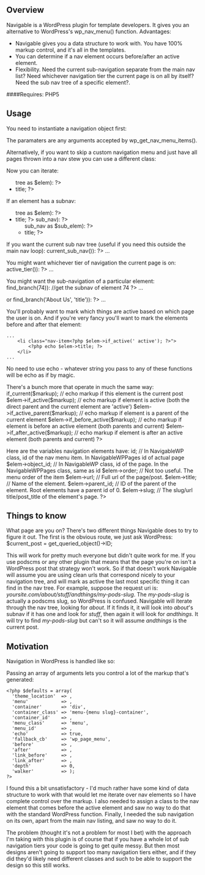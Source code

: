 Overview
----
Navigable is a WordPress plugin for template developers. It gives you an alternative to WordPress's wp_nav_menu() function. Advantages:

* Navigable gives you a data structure to work with. You have 100% markup control, and it's all in the templates.
* You can determine if a nav element occurs before/after an active element.
* Flexibility. Need the current sub-navigation separate from the main nav list? Need whichever navigation tier the current page is on all by itself? Need the sub nav tree of a specific element?.

####Requires:
PHP5

Usage
------
You need to instantiate a navigation object first:
	<?php $nav = new NavigableWP('Title of Navigation', $args); ?>

The paramaters are any arguments accepted by wp_get_nav_menu_items().

Alternatively, if you want to skip a custom navigation menu and just have all pages thrown into a nav stew you can use a different class:
	<?php $nav = new NavigableWPPages(); ?>

Now you can iterate:
	<ul>
		<?php foreach ($nav->tree as $elem): ?>
			<li><?php echo $elem->title; ?></li>
		<?php endforeach; ?>
	</ul>

If an element has a subnav:
	<ul class="main-nav">
		<?php foreach ($nav->tree as $elem): ?>
			<li>
				<?php echo $elem->title; ?>
				<?php if ($elem->sub_nav): ?>
					<ul class="sub-nav">
					<?php foreach ($elem->sub_nav as $sub_elem): ?>
						<li><?php echo $sub_elem->title; ?></li>
					<?php endforeach; ?>
					</ul>
				<?php endif; ?>
			</li>
		<?php endforeach; ?>
	</ul>
	
If you want the current sub nav tree (useful if you need this outside the main nav loop):
	<?php if ($sub_nav = $nav->current_sub_nav()): ?>
		<?php foreach ($sub_nav as $elem): ?>
			...
		<?php endforeach; ?>
	<?php endif; ?> 

You might want whichever tier of navigation the current page is on:
	<?php if ($current_tier = $nav->active_tier()): ?>
		<?php foreach ($current_tier as $elem): ?>
			...
		<?php endforeach; ?>
	<?php endif; ?>

You might want the sub-navigation of a particular element:
	<?php if ($some_nav = $nav->find_branch(74)): //get the subnav of element 74 ?>
		<?php foreach ($some_nav as $elem): ?>
			...
		<?php endforeach; ?>
	<?php endif; ?>
	
or
	<?php ////get the sub_nav of the first element whose title is 'About Us'. Hopefully there's just one.  ?>
	<?php if ($some_nav = $nav->find_branch('About Us', 'title')): ?>
		<?php foreach ($some_nav as $elem): ?>
			...
		<?php endforeach; ?>
	<?php endif; ?>


You'll probably want to mark which things are active based on which page the user is on. And if you're very fancy you'll want to mark the elements before and after that element:

	...
		<li class="nav-item<?php $elem->if_active(' active'); ?>">
			<?php echo $elem->title; ?>
		</li>
	...

No need to use echo - whatever string you pass to any of these functions will be echo as if by magic.

There's a bunch more that operate in much the same way:
	<?php
		$elem->if_current($markup); // echo markup if this element is the current post
		$elem->if_active($markup);	// echo markup if element is active (both the direct parent and the current element are 'active')
		$elem->if_active_parent($markup); // echo markup if element is a parent of the current element
		$elem->if_before_active($markup);	// echo markup if element is before an active element (both parents and current)
		$elem->if_after_active($markup);	// echo markup if element is after an active element (both parents and current)
	?>

Here are the variables navigation elements have: 
	<?php
		$elem->id;				// In NavigableWP class, id of the nav menu item. In NavigableWPPages id of actual page
		$elem->object_id;	// In NavigableWP class, id of the page. In the NavigableWPPages class, same as id
		$elem->order;			// Not too useful. The menu order of the item
		$elem->url;				// Full url of the page/post.
		$elem->title;			// Name of the element.
		$elem->parent_id; // ID of the parent of the element. Root elements have a parent id of 0.
		$elem->slug;			// The slug/url title/post_title of the element's page.
	?>

Things to know
----
What page are you on? There's two different things Navigable does to try to figure it out. The first is the obvious route, we just ask WordPress: 
	$current_post = get_queried_object()->ID;

This will work for pretty much everyone but didn't quite work for me. If you use podscms or any other plugin that means that the page you're on isn't a WordPress post that strategy won't work. So if that doesn't work Navigable will assume you are using clean urls that correspond nicely to your navigation tree, and will mark as active the last most specific thing it can find in the nav tree. For example, suppose the request uri is: *yoursite.com/about/stuff/andthings/my-pods-slug*. The *my-pods-slug* is actually a podscms slug, so WordPress is confused. Navigable will iterate through the nav tree, looking for *about*. If it finds it, it will look into *about*'s subnav if it has one and look for *stuff*, then again it will look for *andthings*. It will try to find *my-pods-slug* but can't so it will assume *andthings* is the current post.


Motivation
-----
Navigation in WordPress is handled like so:  
	<?php wp_nav_menu($args); ?>

Passing an array of arguments lets you control a lot of the markup that's generated:

	<?php $defaults = array(
	  'theme_location'  => ,
	  'menu'            => , 
	  'container'       => 'div', 
	  'container_class' => 'menu-{menu slug}-container', 
	  'container_id'    => , 
	  'menu_class'      => 'menu', 
	  'menu_id'         => ,
	  'echo'            => true,
	  'fallback_cb'     => 'wp_page_menu',
	  'before'          => ,
	  'after'           => ,
	  'link_before'     => ,
	  'link_after'      => ,
	  'depth'           => 0,
	  'walker'          => );
	?>

I found this a bit unsatisfactory - I'd much rather have some kind of
data structure to work with that would let me iterate over nav elements
so I have complete control over the markup. I also needed to assign a
class to the nav element that comes before the active element and saw no
way to do that with the standard WordPress function. Finally, I needed
the sub navigation on its own, apart from the main nav listing, and saw
no way to do it.

The problem (thought it's not a problem for most I bet) with the approach I'm taking with this plugin is of course that if you have a whole lot of sub navigation tiers your code is going to get quite messy. But then most designs aren't going to support too many navigation tiers either, and if they did they'd likely need different classes and such to be able to support the design so this still works.
